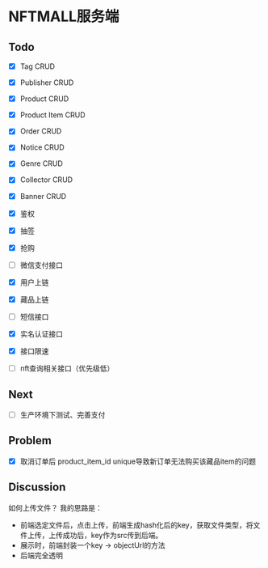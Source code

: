 # NFTMALL服务端

## Todo
- [x] Tag CRUD
- [x] Publisher CRUD
- [x] Product CRUD
- [x] Product Item CRUD
- [x] Order CRUD
- [x] Notice CRUD
- [x] Genre CRUD
- [x] Collector CRUD
- [x] Banner CRUD
- [x] 鉴权
- [x] 抽签
- [x] 抢购
- [ ] 微信支付接口
- [x] 用户上链
- [x] 藏品上链
- [ ] 短信接口
- [x] 实名认证接口
- [x] 接口限速
- [ ] nft查询相关接口（优先级低）


## Next
- [ ] 生产环境下测试、完善支付


## Problem
- [x] 取消订单后 product_item_id unique导致新订单无法购买该藏品item的问题

## Discussion
如何上传文件？
我的思路是：

* 前端选定文件后，点击上传，前端生成hash化后的key，获取文件类型，将文件上传，上传成功后，key作为src传到后端。
* 展示时，前端封装一个key -> objectUrl的方法
* 后端完全透明